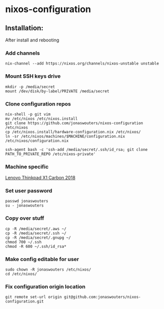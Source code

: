 # nixos-configuration

## Installation:

After install and rebooting

### Add channels

```
nix-channel --add https://nixos.org/channels/nixos-unstable unstable
```

### Mount SSH keys drive

```
mkdir -p /media/secret
mount /dev/disk/by-label/PRIVATE /media/secret
```

### Clone configuration repos

```
nix-shell -p git vim
mv /etc/nixos /etc/nixos.install
git clone https://github.com/jonaswouters/nixos-configuration /etc/nixos
cp /etc/nixos.install/hardware-configuration.nix /etc/nixos/
ln -sr /etc/nixos/machines/$MACHINE/configuration.nix /etc/nixos/configuration.nix

ssh-agent bash -c 'ssh-add /media/secret/.ssh/id_rsa; git clone PATH_TO_PRIVATE_REPO /etc/nixos-private'

```

### Machine specific

[Lenovo Thinkpad X1 Carbon 2018](machines/jwx1carbon/README.md)

### Set user password

```
passwd jonaswouters
su - jonaswouters
```

### Copy over stuff

```
cp -R /media/secret/.aws ~/
cp -R /media/secret/.ssh ~/
cp -R /media/secret/.gnupg ~/
chmod 700 ~/.ssh
chmod -R 600 ~/.ssh/id_rsa*
```

### Make config editable for user

```
sudo chown -R jonaswouters /etc/nixos/
cd /etc/nixos/
```

### Fix configuration origin location

```
git remote set-url origin git@github.com:jonaswouters/nixos-configuration.git
```
